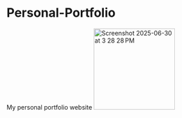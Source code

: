 # Personal-Portfolio
My personal portfolio website
<img width="186" alt="Screenshot 2025-06-30 at 3 28 28 PM" src="https://github.com/user-attachments/assets/c312bcec-4086-43d7-acfc-0e80bff266b7" />
